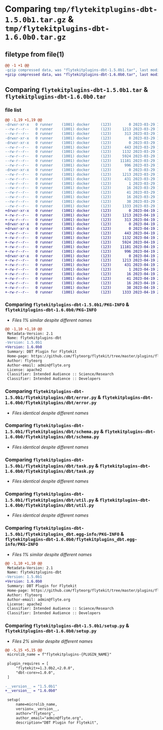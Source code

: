 # Comparing `tmp/flytekitplugins-dbt-1.5.0b1.tar.gz` & `tmp/flytekitplugins-dbt-1.6.0b0.tar.gz`

## filetype from file(1)

```diff
@@ -1 +1 @@
-gzip compressed data, was "flytekitplugins-dbt-1.5.0b1.tar", last modified: Wed Mar 29 18:58:37 2023, max compression
+gzip compressed data, was "flytekitplugins-dbt-1.6.0b0.tar", last modified: Wed Apr 19 20:54:27 2023, max compression
```

## Comparing `flytekitplugins-dbt-1.5.0b1.tar` & `flytekitplugins-dbt-1.6.0b0.tar`

### file list

```diff
@@ -1,19 +1,19 @@
-drwxr-xr-x   0 runner    (1001) docker     (123)        0 2023-03-29 18:58:37.360247 flytekitplugins-dbt-1.5.0b1/
--rw-r--r--   0 runner    (1001) docker     (123)     1213 2023-03-29 18:58:37.360247 flytekitplugins-dbt-1.5.0b1/PKG-INFO
--rw-r--r--   0 runner    (1001) docker     (123)      313 2023-03-29 18:58:20.000000 flytekitplugins-dbt-1.5.0b1/README.md
-drwxr-xr-x   0 runner    (1001) docker     (123)        0 2023-03-29 18:58:37.356247 flytekitplugins-dbt-1.5.0b1/flytekitplugins/
-drwxr-xr-x   0 runner    (1001) docker     (123)        0 2023-03-29 18:58:37.360247 flytekitplugins-dbt-1.5.0b1/flytekitplugins/dbt/
--rw-r--r--   0 runner    (1001) docker     (123)      443 2023-03-29 18:58:20.000000 flytekitplugins-dbt-1.5.0b1/flytekitplugins/dbt/__init__.py
--rw-r--r--   0 runner    (1001) docker     (123)     1132 2023-03-29 18:58:20.000000 flytekitplugins-dbt-1.5.0b1/flytekitplugins/dbt/error.py
--rw-r--r--   0 runner    (1001) docker     (123)     5924 2023-03-29 18:58:20.000000 flytekitplugins-dbt-1.5.0b1/flytekitplugins/dbt/schema.py
--rw-r--r--   0 runner    (1001) docker     (123)    11181 2023-03-29 18:58:20.000000 flytekitplugins-dbt-1.5.0b1/flytekitplugins/dbt/task.py
--rw-r--r--   0 runner    (1001) docker     (123)      996 2023-03-29 18:58:20.000000 flytekitplugins-dbt-1.5.0b1/flytekitplugins/dbt/util.py
-drwxr-xr-x   0 runner    (1001) docker     (123)        0 2023-03-29 18:58:37.360247 flytekitplugins-dbt-1.5.0b1/flytekitplugins_dbt.egg-info/
--rw-r--r--   0 runner    (1001) docker     (123)     1213 2023-03-29 18:58:37.000000 flytekitplugins-dbt-1.5.0b1/flytekitplugins_dbt.egg-info/PKG-INFO
--rw-r--r--   0 runner    (1001) docker     (123)      431 2023-03-29 18:58:37.000000 flytekitplugins-dbt-1.5.0b1/flytekitplugins_dbt.egg-info/SOURCES.txt
--rw-r--r--   0 runner    (1001) docker     (123)        1 2023-03-29 18:58:37.000000 flytekitplugins-dbt-1.5.0b1/flytekitplugins_dbt.egg-info/dependency_links.txt
--rw-r--r--   0 runner    (1001) docker     (123)       16 2023-03-29 18:58:37.000000 flytekitplugins-dbt-1.5.0b1/flytekitplugins_dbt.egg-info/namespace_packages.txt
--rw-r--r--   0 runner    (1001) docker     (123)       41 2023-03-29 18:58:37.000000 flytekitplugins-dbt-1.5.0b1/flytekitplugins_dbt.egg-info/requires.txt
--rw-r--r--   0 runner    (1001) docker     (123)       16 2023-03-29 18:58:37.000000 flytekitplugins-dbt-1.5.0b1/flytekitplugins_dbt.egg-info/top_level.txt
--rw-r--r--   0 runner    (1001) docker     (123)       38 2023-03-29 18:58:37.360247 flytekitplugins-dbt-1.5.0b1/setup.cfg
--rw-r--r--   0 runner    (1001) docker     (123)     1333 2023-03-29 18:58:34.000000 flytekitplugins-dbt-1.5.0b1/setup.py
+drwxr-xr-x   0 runner    (1001) docker     (123)        0 2023-04-19 20:54:27.899048 flytekitplugins-dbt-1.6.0b0/
+-rw-r--r--   0 runner    (1001) docker     (123)     1213 2023-04-19 20:54:27.899048 flytekitplugins-dbt-1.6.0b0/PKG-INFO
+-rw-r--r--   0 runner    (1001) docker     (123)      313 2023-04-19 20:54:06.000000 flytekitplugins-dbt-1.6.0b0/README.md
+drwxr-xr-x   0 runner    (1001) docker     (123)        0 2023-04-19 20:54:27.899048 flytekitplugins-dbt-1.6.0b0/flytekitplugins/
+drwxr-xr-x   0 runner    (1001) docker     (123)        0 2023-04-19 20:54:27.899048 flytekitplugins-dbt-1.6.0b0/flytekitplugins/dbt/
+-rw-r--r--   0 runner    (1001) docker     (123)      443 2023-04-19 20:54:06.000000 flytekitplugins-dbt-1.6.0b0/flytekitplugins/dbt/__init__.py
+-rw-r--r--   0 runner    (1001) docker     (123)     1132 2023-04-19 20:54:06.000000 flytekitplugins-dbt-1.6.0b0/flytekitplugins/dbt/error.py
+-rw-r--r--   0 runner    (1001) docker     (123)     5924 2023-04-19 20:54:06.000000 flytekitplugins-dbt-1.6.0b0/flytekitplugins/dbt/schema.py
+-rw-r--r--   0 runner    (1001) docker     (123)    11181 2023-04-19 20:54:06.000000 flytekitplugins-dbt-1.6.0b0/flytekitplugins/dbt/task.py
+-rw-r--r--   0 runner    (1001) docker     (123)      996 2023-04-19 20:54:06.000000 flytekitplugins-dbt-1.6.0b0/flytekitplugins/dbt/util.py
+drwxr-xr-x   0 runner    (1001) docker     (123)        0 2023-04-19 20:54:27.899048 flytekitplugins-dbt-1.6.0b0/flytekitplugins_dbt.egg-info/
+-rw-r--r--   0 runner    (1001) docker     (123)     1213 2023-04-19 20:54:27.000000 flytekitplugins-dbt-1.6.0b0/flytekitplugins_dbt.egg-info/PKG-INFO
+-rw-r--r--   0 runner    (1001) docker     (123)      431 2023-04-19 20:54:27.000000 flytekitplugins-dbt-1.6.0b0/flytekitplugins_dbt.egg-info/SOURCES.txt
+-rw-r--r--   0 runner    (1001) docker     (123)        1 2023-04-19 20:54:27.000000 flytekitplugins-dbt-1.6.0b0/flytekitplugins_dbt.egg-info/dependency_links.txt
+-rw-r--r--   0 runner    (1001) docker     (123)       16 2023-04-19 20:54:27.000000 flytekitplugins-dbt-1.6.0b0/flytekitplugins_dbt.egg-info/namespace_packages.txt
+-rw-r--r--   0 runner    (1001) docker     (123)       41 2023-04-19 20:54:27.000000 flytekitplugins-dbt-1.6.0b0/flytekitplugins_dbt.egg-info/requires.txt
+-rw-r--r--   0 runner    (1001) docker     (123)       16 2023-04-19 20:54:27.000000 flytekitplugins-dbt-1.6.0b0/flytekitplugins_dbt.egg-info/top_level.txt
+-rw-r--r--   0 runner    (1001) docker     (123)       38 2023-04-19 20:54:27.903049 flytekitplugins-dbt-1.6.0b0/setup.cfg
+-rw-r--r--   0 runner    (1001) docker     (123)     1333 2023-04-19 20:54:25.000000 flytekitplugins-dbt-1.6.0b0/setup.py
```

### Comparing `flytekitplugins-dbt-1.5.0b1/PKG-INFO` & `flytekitplugins-dbt-1.6.0b0/PKG-INFO`

 * *Files 1% similar despite different names*

```diff
@@ -1,10 +1,10 @@
 Metadata-Version: 2.1
 Name: flytekitplugins-dbt
-Version: 1.5.0b1
+Version: 1.6.0b0
 Summary: DBT Plugin for Flytekit
 Home-page: https://github.com/flyteorg/flytekit/tree/master/plugins/flytekit-dbt
 Author: flyteorg
 Author-email: admin@flyte.org
 License: apache2
 Classifier: Intended Audience :: Science/Research
 Classifier: Intended Audience :: Developers
```

### Comparing `flytekitplugins-dbt-1.5.0b1/flytekitplugins/dbt/error.py` & `flytekitplugins-dbt-1.6.0b0/flytekitplugins/dbt/error.py`

 * *Files identical despite different names*

### Comparing `flytekitplugins-dbt-1.5.0b1/flytekitplugins/dbt/schema.py` & `flytekitplugins-dbt-1.6.0b0/flytekitplugins/dbt/schema.py`

 * *Files identical despite different names*

### Comparing `flytekitplugins-dbt-1.5.0b1/flytekitplugins/dbt/task.py` & `flytekitplugins-dbt-1.6.0b0/flytekitplugins/dbt/task.py`

 * *Files identical despite different names*

### Comparing `flytekitplugins-dbt-1.5.0b1/flytekitplugins/dbt/util.py` & `flytekitplugins-dbt-1.6.0b0/flytekitplugins/dbt/util.py`

 * *Files identical despite different names*

### Comparing `flytekitplugins-dbt-1.5.0b1/flytekitplugins_dbt.egg-info/PKG-INFO` & `flytekitplugins-dbt-1.6.0b0/flytekitplugins_dbt.egg-info/PKG-INFO`

 * *Files 1% similar despite different names*

```diff
@@ -1,10 +1,10 @@
 Metadata-Version: 2.1
 Name: flytekitplugins-dbt
-Version: 1.5.0b1
+Version: 1.6.0b0
 Summary: DBT Plugin for Flytekit
 Home-page: https://github.com/flyteorg/flytekit/tree/master/plugins/flytekit-dbt
 Author: flyteorg
 Author-email: admin@flyte.org
 License: apache2
 Classifier: Intended Audience :: Science/Research
 Classifier: Intended Audience :: Developers
```

### Comparing `flytekitplugins-dbt-1.5.0b1/setup.py` & `flytekitplugins-dbt-1.6.0b0/setup.py`

 * *Files 2% similar despite different names*

```diff
@@ -5,15 +5,15 @@
 microlib_name = f"flytekitplugins-{PLUGIN_NAME}"
 
 plugin_requires = [
     "flytekit>=1.3.0b2,<2.0.0",
     "dbt-core>=1.0.0",
 ]
 
-__version__ = "1.5.0b1"
+__version__ = "1.6.0b0"
 
 setup(
     name=microlib_name,
     version=__version__,
     author="flyteorg",
     author_email="admin@flyte.org",
     description="DBT Plugin for Flytekit",
```

